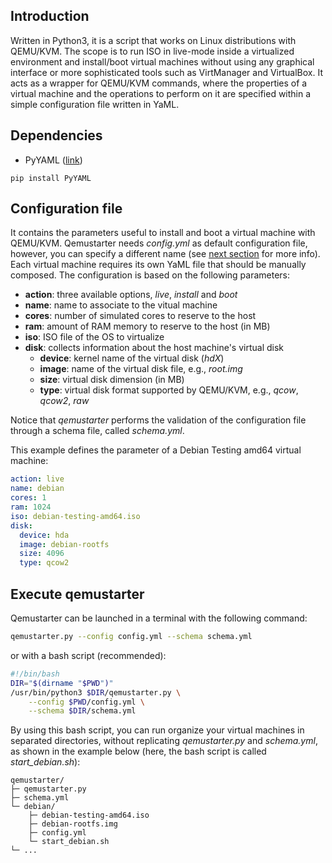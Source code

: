 ## Introduction
Written in Python3, it is a script that works on Linux distributions with QEMU/KVM. The scope is to run ISO in live-mode inside a virtualized environment and install/boot virtual machines without using any graphical interface or more sophisticated tools such as VirtManager and VirtualBox. It acts as a wrapper for QEMU/KVM commands, where the properties of a virtual machine and the operations to perform on it are specified within a simple configuration file written in YaML. 

## Dependencies
- PyYAML ([link](https://pypi.org/project/PyYAML/))

``` pip install PyYAML ```

## Configuration file
It contains the parameters useful to install and boot a virtual machine with QEMU/KVM. Qemustarter needs *config.yml* as default configuration file, however, you can specify a different name (see [next section](#execute-qemustarter) for more info). Each virtual machine requires its own YaML file that should be manually composed. The configuration is based on the following parameters:
- **action**: three available options, *live*, *install* and *boot* 
- **name**: name to associate to the vitual machine
- **cores**: number of simulated cores to reserve to the host
- **ram**: amount of RAM memory to reserve to the host (in MB)
- **iso**: ISO file of the OS to virtualize
- **disk**: collects information about the host machine's virtual disk
  - **device**: kernel name of the virtual disk (*hdX*)
  - **image**: name of the virtual disk file, e.g., *root.img*
  - **size**: virtual disk dimension (in MB)
  - **type**: virtual disk format supported by QEMU/KVM, e.g., *qcow*, *qcow2*, *raw*

Notice that *qemustarter* performs the validation of the configuration file through a schema file, called *schema.yml*. 

This example defines the parameter of a Debian Testing amd64 virtual machine:
``` YAML
action: live
name: debian
cores: 1
ram: 1024
iso: debian-testing-amd64.iso
disk:
  device: hda
  image: debian-rootfs
  size: 4096
  type: qcow2
```

## Execute qemustarter
Qemustarter can be launched in a terminal with the following command:
``` bash
qemustarter.py --config config.yml --schema schema.yml
```
or with a bash script (recommended):
``` bash
#!/bin/bash
DIR="$(dirname "$PWD")"
/usr/bin/python3 $DIR/qemustarter.py \
    --config $PWD/config.yml \
    --schema $DIR/schema.yml
```
By using this bash script, you can run organize your virtual machines in separated directories, without replicating *qemustarter.py* and *schema.yml*, as shown in the example below (here, the bash script is called *start_debian.sh*):
```
qemustarter/
├─ qemustarter.py
├─ schema.yml
└─ debian/
    ├─ debian-testing-amd64.iso
    ├─ debian-rootfs.img
    ├─ config.yml
    └─ start_debian.sh
└─ ...
```
